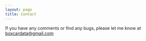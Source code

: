 ```yaml
---
layout: page
title: Contact
---
```


If you have any comments or find any bugs, please let me know at [boxcardata@gmail.com](mailto:boxcardata@gmail.com)

